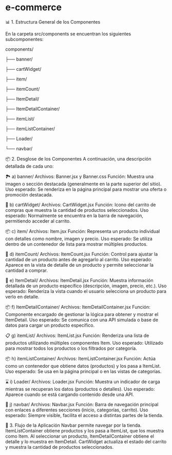 # e-commerce

📊 1. Estructura General de los Componentes

En la carpeta src/components se encuentran los siguientes subcomponentes:

components/
  
  ├── banner/
  
  ├── cartWidget/
  
  ├── item/
  
  ├── itemCount/
  
  ├── ItemDetail/
  
  ├── ItemDetailContainer/
  
  ├── itemList/
  
  ├── itemListContainer/
  
  ├── Loader/
  
  └── navbar/

📦 2. Desglose de los Componentes
A continuación, una descripción detallada de cada uno:

🏞️ a) banner/
Archivos: Banner.jsx y Banner.css
Función: Muestra una imagen o sección destacada (generalmente en la parte superior del sitio).
Uso esperado: Se renderiza en la página principal para mostrar una oferta o promoción destacada.

🛒 b) cartWidget/
Archivos: CartWidget.jsx
Función: Icono del carrito de compras que muestra la cantidad de productos seleccionados.
Uso esperado: Normalmente se encuentra en la barra de navegación, permitiendo acceder al carrito.

📦 c) item/
Archivos: Item.jsx
Función: Representa un producto individual con detalles como nombre, imagen y precio.
Uso esperado: Se utiliza dentro de un contenedor de lista para mostrar múltiples productos.

🔢 d) itemCount/
Archivos: ItemCount.jsx
Función: Control para ajustar la cantidad de un producto antes de agregarlo al carrito.
Uso esperado: Aparece en la vista de detalle de un producto y permite seleccionar la cantidad a comprar.

📄 e) ItemDetail/
Archivos: ItemDetail.jsx
Función: Muestra información detallada de un producto específico (descripción, imagen, precio, etc.).
Uso esperado: Renderiza la vista cuando el usuario selecciona un producto para verlo en detalle.

📦 f) ItemDetailContainer/
Archivos: ItemDetailContainer.jsx
Función: Componente encargado de gestionar la lógica para obtener y mostrar el ItemDetail.
Uso esperado: Se comunica con una API simulada o base de datos para cargar un producto específico.

📋 g) itemList/
Archivos: ItemList.jsx
Función: Renderiza una lista de productos utilizando múltiples componentes Item.
Uso esperado: Utilizado para mostrar todos los productos o los filtrados por categoría.

📦 h) itemListContainer/
Archivos: ItemListContainer.jsx
Función: Actúa como un contenedor que obtiene datos (productos) y los pasa a ItemList.
Uso esperado: Se usa en la página principal o en las vistas de categorías.

⌛ i) Loader/
Archivos: Loader.jsx
Función: Muestra un indicador de carga mientras se recuperan los datos (productos o detalles).
Uso esperado: Aparece cuando se está cargando contenido desde una API.

🧭 j) navbar/
Archivos: Navbar.jsx
Función: Barra de navegación principal con enlaces a diferentes secciones (inicio, categorías, carrito).
Uso esperado: Siempre visible, facilita el acceso a distintas partes de la tienda.

📌 3. Flujo de la Aplicación
Navbar permite navegar por la tienda.
ItemListContainer obtiene productos y los pasa a ItemList, que los muestra como Item.
Al seleccionar un producto, ItemDetailContainer obtiene el detalle y lo muestra en ItemDetail.
CartWidget actualiza el estado del carrito y muestra la cantidad de productos seleccionados.

